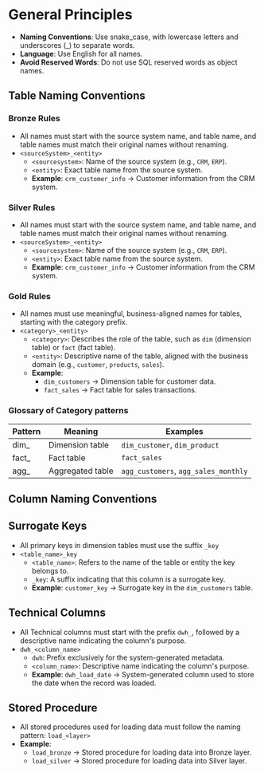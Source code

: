 # General Principles

- **Naming Conventions**: Use snake_case, with lowercase letters and underscores (_) to separate words.
- **Language**: Use English for all names.
- **Avoid Reserved Words**: Do not use SQL reserved words as object names.
  
## Table Naming Conventions

### Bronze Rules

- All names must start with the source system name, and table name, and table names must match their original names without renaming.
- `<sourceSystem>_<entity>`
  - `<sourcesystem>`: Name of the source system (e.g., `CRM`, `ERP`).
  - `<entity>`: Exact table name from the source system.
  - **Example**: `crm_customer_info` → Customer information from the CRM system.

### Silver Rules

- All names must start with the source system name, and table name, and table names must match their original names without renaming.
- `<sourceSystem>_<entity>`
  - `<sourcesystem>`: Name of the source system (e.g., `CRM`, `ERP`).
  - `<entity>`: Exact table name from the source system.
  - **Example**: `crm_customer_info` → Customer information from the CRM system.

### Gold Rules

- All names must use meaningful, business-aligned names for tables, starting with the category prefix.
- `<category>_<entity>`
  - `<category>`: Describes the role of the table, such as `dim` (dimension table) or `fact` (fact table).
  - `<entity>`: Descriptive name of the table, aligned with the business domain (e.g., `customer`, `products`, `sales`).
  - **Example**:
    - `dim_customers` → Dimension table for customer data.
    - `fact_sales` → Fact table for sales transactions.

### Glossary of Category patterns

| Pattern | Meaning | Examples |
|----------|----------|----------|
| dim_ | Dimension table | `dim_customer`, `dim_product` |
| fact_ | Fact table | `fact_sales` |
| agg_ | Aggregated table | `agg_customers`, `agg_sales_monthly` |

## Column Naming Conventions

## Surrogate Keys

- All primary keys in dimension tables must use the suffix `_key`
- `<table_name>_key`
  - `<table_name>`: Refers to the name of the table or entity the key belongs to.
  - `_key`: A suffix indicating that this column is a surrogate key.
  - **Example**: `customer_key` → Surrogate key in the `dim_customers` table.

## Technical Columns

- All Technical columns must start with the prefix `dwh_`, followed by a descriptive name indicating the column's purpose.
- `dwh_<column_name>`
  - `dwh`: Prefix exclusively for the system-generated metadata.
  - `<column_name>`: Descriptive name indicating the column's purpose.
  - **Example**: `dwh_load_date` → System-generated column used to store the date when the record was loaded.

## Stored Procedure

- All stored procedures used for loading data must follow the naming pattern: `load_<layer>`
- **Example**:
  - `load_bronze` → Stored procedure for loading data into Bronze layer.
  - `load_silver` → Stored procedure for loading data into Silver layer.
  